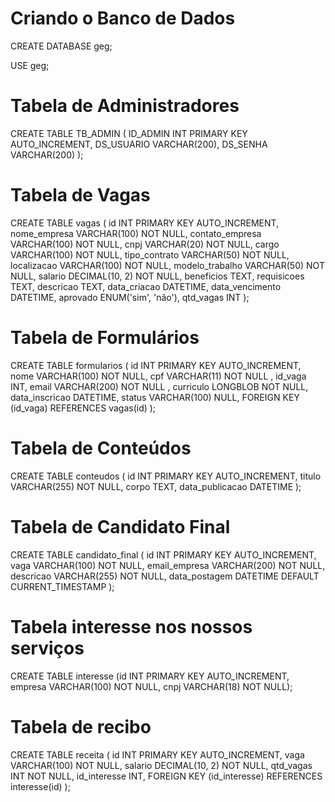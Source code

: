 # Criando o Banco de Dados
CREATE DATABASE geg;

USE geg;

# Tabela de Administradores
CREATE TABLE TB_ADMIN (
    ID_ADMIN INT PRIMARY KEY AUTO_INCREMENT,
    DS_USUARIO VARCHAR(200),
    DS_SENHA VARCHAR(200)
);

# Tabela de Vagas
CREATE TABLE vagas (
    id INT PRIMARY KEY AUTO_INCREMENT,
    nome_empresa VARCHAR(100) NOT NULL,
    contato_empresa VARCHAR(100) NOT NULL,
    cnpj VARCHAR(20) NOT NULL,
    cargo VARCHAR(100) NOT NULL,
    tipo_contrato VARCHAR(50) NOT NULL,
    localizacao VARCHAR(100) NOT NULL,
    modelo_trabalho VARCHAR(50) NOT NULL,
    salario DECIMAL(10, 2) NOT NULL,
    beneficios TEXT,
    requisicoes TEXT,
    descricao TEXT,
    data_criacao DATETIME,
    data_vencimento DATETIME,
    aprovado ENUM('sim', 'não'),
    qtd_vagas INT
);
# Tabela de Formulários
CREATE TABLE formularios (
    id INT PRIMARY KEY AUTO_INCREMENT,
    nome VARCHAR(100) NOT NULL,
    cpf VARCHAR(11) NOT NULL ,
    id_vaga INT,
    email VARCHAR(200) NOT NULL ,
    curriculo LONGBLOB NOT NULL,
    data_inscricao DATETIME,
    status VARCHAR(100) NULL,
    FOREIGN KEY (id_vaga) REFERENCES vagas(id)
);

# Tabela de Conteúdos
CREATE TABLE conteudos (
    id INT PRIMARY KEY AUTO_INCREMENT,
    titulo VARCHAR(255) NOT NULL,
    corpo TEXT,
    data_publicacao DATETIME
);

# Tabela de Candidato Final
CREATE TABLE candidato_final (
    id INT PRIMARY KEY AUTO_INCREMENT,
    vaga VARCHAR(100) NOT NULL,
    email_empresa VARCHAR(200) NOT NULL,
    descricao VARCHAR(255) NOT NULL,
    data_postagem DATETIME DEFAULT CURRENT_TIMESTAMP
);

# Tabela interesse nos nossos serviços

CREATE TABLE interesse 
(id INT PRIMARY KEY AUTO_INCREMENT,
empresa VARCHAR(100) NOT NULL,
cnpj VARCHAR(18) NOT NULL);

# Tabela de recibo

CREATE TABLE receita (
    id INT PRIMARY KEY AUTO_INCREMENT,
    vaga VARCHAR(100) NOT NULL, 
    salario DECIMAL(10, 2) NOT NULL, 
    qtd_vagas INT NOT NULL, 
    id_interesse INT,
    FOREIGN KEY (id_interesse) REFERENCES interesse(id)
);

